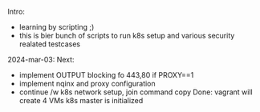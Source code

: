 Intro:
   - learning by scripting ;)
   - this is bier bunch of scripts to run k8s setup and various security realated testcases

2024-mar-03:
Next:
  - implement OUTPUT blocking fo 443,80 if PROXY==1 
  - implement nqinx and proxy configuration
  - continue /w k8s network setup, join command copy 
Done:
  vagrant will create 4 VMs
  k8s master is initialized
